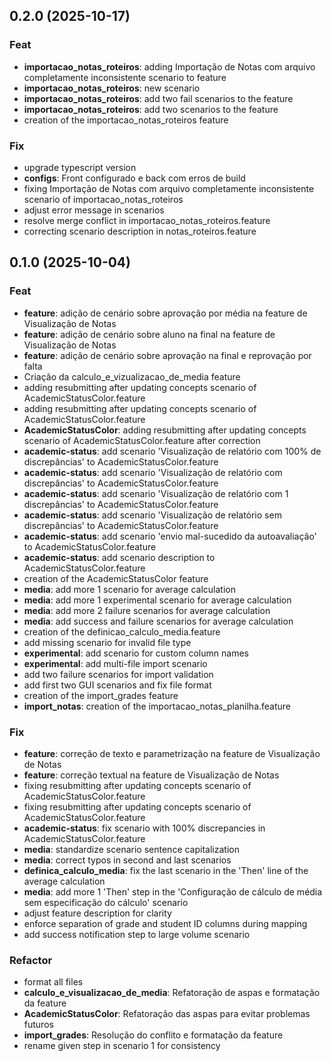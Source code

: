 ## 0.2.0 (2025-10-17)

### Feat

- **importacao_notas_roteiros**: adding Importação de Notas com arquivo completamente inconsistente scenario to feature
- **importacao_notas_roteiros**: new scenario
- **importacao_notas_roteiros**: add two fail scenarios to the feature
- **importacao_notas_roteiros**: add two scenarios to the feature
- creation of the importacao_notas_roteiros feature

### Fix

- upgrade typescript version
- **configs**: Front configurado e back com erros de build
- fixing Importação de Notas com arquivo completamente inconsistente scenario of importacao_notas_roteiros
- adjust error message in scenarios
- resolve merge conflict in importacao_notas_roteiros.feature
- correcting scenario description in notas_roteiros.feature

## 0.1.0 (2025-10-04)

### Feat

- **feature**: adição de cenário sobre aprovação por média na feature de Visualização de Notas
- **feature**: adição de cenário sobre aluno na final na feature de Visualização de Notas
- **feature**: adição de cenário sobre aprovação na final e reprovação por falta
- Criação da calculo_e_vizualizacao_de_media feature
- adding resubmitting after updating concepts scenario of AcademicStatusColor.feature
- adding resubmitting after updating concepts scenario of AcademicStatusColor.feature
- **AcademicStatusColor**: adding resubmitting after updating concepts
scenario of AcademicStatusColor.feature after
correction
- **academic-status**: add scenario 'Visualização de relatório com 100% de discrepâncias' to AcademicStatusColor.feature
- **academic-status**: add scenario 'Visualização de relatório com  discrepâncias' to AcademicStatusColor.feature
- **academic-status**: add scenario 'Visualização de relatório com 1 discrepâncias' to AcademicStatusColor.feature
- **academic-status**: add scenario 'Visualização de relatório sem discrepâncias' to AcademicStatusColor.feature
- **academic-status**: add scenario 'envio mal-sucedido da autoavaliação' to AcademicStatusColor.feature
- **academic-status**: add scenario description to AcademicStatusColor.feature
- creation of the AcademicStatusColor feature
- **media**: add more 1 scenario for average calculation
- **media**: add more 1 experimental scenario for average calculation
- **media**: add more 2 failure scenarios for average calculation
- **media**: add success and failure scenarios for average calculation
- creation of the definicao_calculo_media.feature
- add missing scenario for invalid file type
- **experimental**: add scenario for custom column names
- **experimental**: add multi-file import scenario
- add two failure scenarios for import validation
- add first two GUI scenarios and fix file format
- creation of the import_grades feature
- **import_notas**: creation of the importacao_notas_planilha.feature

### Fix

- **feature**: correção de texto e parametrização na feature de Visualização de Notas
- **feature**: correção textual na feature de Visualização de Notas
- fixing resubmitting after updating concepts scenario of AcademicStatusColor.feature
- fixing resubmitting after updating concepts scenario of AcademicStatusColor.feature
- **academic-status**: fix scenario with 100% discrepancies in AcademicStatusColor.feature
- **media**: standardize scenario sentence capitalization
- **media**: correct typos in second and last scenarios
- **definica_calculo_media**: fix the last scenario in the 'Then' line of the average calculation
- **media**: add more 1 'Then' step in the 'Configuração de cálculo de média sem especificação do cálculo' scenario
- adjust feature description for clarity
- enforce separation of grade and student ID columns during mapping
- add success notification step to large volume scenario

### Refactor

- format all files
- **calculo_e_visualizacao_de_media**: Refatoração de aspas e formatação da feature
- **AcademicStatusColor**: Refatoração das aspas para evitar problemas futuros
- **import_grades**: Resolução do conflito e formatação da feature
- rename given step in scenario 1 for consistency
